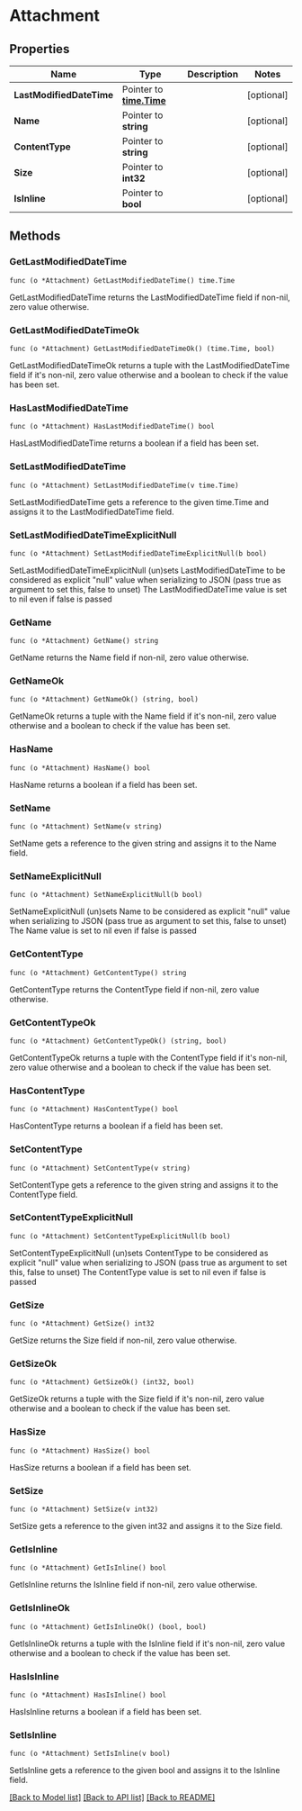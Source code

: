 # Attachment

## Properties

Name | Type | Description | Notes
------------ | ------------- | ------------- | -------------
**LastModifiedDateTime** | Pointer to [**time.Time**](time.Time.md) |  | [optional] 
**Name** | Pointer to **string** |  | [optional] 
**ContentType** | Pointer to **string** |  | [optional] 
**Size** | Pointer to **int32** |  | [optional] 
**IsInline** | Pointer to **bool** |  | [optional] 

## Methods

### GetLastModifiedDateTime

`func (o *Attachment) GetLastModifiedDateTime() time.Time`

GetLastModifiedDateTime returns the LastModifiedDateTime field if non-nil, zero value otherwise.

### GetLastModifiedDateTimeOk

`func (o *Attachment) GetLastModifiedDateTimeOk() (time.Time, bool)`

GetLastModifiedDateTimeOk returns a tuple with the LastModifiedDateTime field if it's non-nil, zero value otherwise
and a boolean to check if the value has been set.

### HasLastModifiedDateTime

`func (o *Attachment) HasLastModifiedDateTime() bool`

HasLastModifiedDateTime returns a boolean if a field has been set.

### SetLastModifiedDateTime

`func (o *Attachment) SetLastModifiedDateTime(v time.Time)`

SetLastModifiedDateTime gets a reference to the given time.Time and assigns it to the LastModifiedDateTime field.

### SetLastModifiedDateTimeExplicitNull

`func (o *Attachment) SetLastModifiedDateTimeExplicitNull(b bool)`

SetLastModifiedDateTimeExplicitNull (un)sets LastModifiedDateTime to be considered as explicit "null" value
when serializing to JSON (pass true as argument to set this, false to unset)
The LastModifiedDateTime value is set to nil even if false is passed
### GetName

`func (o *Attachment) GetName() string`

GetName returns the Name field if non-nil, zero value otherwise.

### GetNameOk

`func (o *Attachment) GetNameOk() (string, bool)`

GetNameOk returns a tuple with the Name field if it's non-nil, zero value otherwise
and a boolean to check if the value has been set.

### HasName

`func (o *Attachment) HasName() bool`

HasName returns a boolean if a field has been set.

### SetName

`func (o *Attachment) SetName(v string)`

SetName gets a reference to the given string and assigns it to the Name field.

### SetNameExplicitNull

`func (o *Attachment) SetNameExplicitNull(b bool)`

SetNameExplicitNull (un)sets Name to be considered as explicit "null" value
when serializing to JSON (pass true as argument to set this, false to unset)
The Name value is set to nil even if false is passed
### GetContentType

`func (o *Attachment) GetContentType() string`

GetContentType returns the ContentType field if non-nil, zero value otherwise.

### GetContentTypeOk

`func (o *Attachment) GetContentTypeOk() (string, bool)`

GetContentTypeOk returns a tuple with the ContentType field if it's non-nil, zero value otherwise
and a boolean to check if the value has been set.

### HasContentType

`func (o *Attachment) HasContentType() bool`

HasContentType returns a boolean if a field has been set.

### SetContentType

`func (o *Attachment) SetContentType(v string)`

SetContentType gets a reference to the given string and assigns it to the ContentType field.

### SetContentTypeExplicitNull

`func (o *Attachment) SetContentTypeExplicitNull(b bool)`

SetContentTypeExplicitNull (un)sets ContentType to be considered as explicit "null" value
when serializing to JSON (pass true as argument to set this, false to unset)
The ContentType value is set to nil even if false is passed
### GetSize

`func (o *Attachment) GetSize() int32`

GetSize returns the Size field if non-nil, zero value otherwise.

### GetSizeOk

`func (o *Attachment) GetSizeOk() (int32, bool)`

GetSizeOk returns a tuple with the Size field if it's non-nil, zero value otherwise
and a boolean to check if the value has been set.

### HasSize

`func (o *Attachment) HasSize() bool`

HasSize returns a boolean if a field has been set.

### SetSize

`func (o *Attachment) SetSize(v int32)`

SetSize gets a reference to the given int32 and assigns it to the Size field.

### GetIsInline

`func (o *Attachment) GetIsInline() bool`

GetIsInline returns the IsInline field if non-nil, zero value otherwise.

### GetIsInlineOk

`func (o *Attachment) GetIsInlineOk() (bool, bool)`

GetIsInlineOk returns a tuple with the IsInline field if it's non-nil, zero value otherwise
and a boolean to check if the value has been set.

### HasIsInline

`func (o *Attachment) HasIsInline() bool`

HasIsInline returns a boolean if a field has been set.

### SetIsInline

`func (o *Attachment) SetIsInline(v bool)`

SetIsInline gets a reference to the given bool and assigns it to the IsInline field.


[[Back to Model list]](../README.md#documentation-for-models) [[Back to API list]](../README.md#documentation-for-api-endpoints) [[Back to README]](../README.md)


